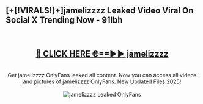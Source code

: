 <h2>[+[!VIRALS!]+]jamelizzzz Leaked Video Viral On Social X Trending Now - 91lbh</h2>
<br>
<div align="center">
<h2><a href="https://libra.edu.pl?jamelizzzz" rel="nofollow">🔴 CLICK HERE 🌐==►► jamelizzzz</a></h2>
<br>
Get jamelizzzz OnlyFans leaked all content. Now you can access all videos and pictures of jamelizzzz OnlyFans. New Updated Files 2025!
<br>
<br>
<a href="https://libra.edu.pl?jamelizzzz" rel="nofollow" data-target="animated-image.originalLink"><img src="https://i.ibb.co.com/WyWwxjT/player-gif2.gif" alt="jamelizzzz Leaked OnlyFans" style="max-width: 100%; display: inline-block;" data-target="animated-image.originalImage"></a>
</div>
<br>